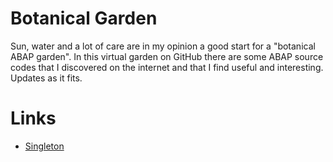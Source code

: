 # Botanical Garden
Sun, water and a lot of care are in my opinion a good start for a "botanical ABAP garden". In this virtual garden on GitHub there are some ABAP source codes that I discovered on the internet and that I find useful and interesting. Updates as it fits.

# Links
* [Singleton](http://zevolving.com/2008/09/abap-object-design-patterns-singleton/)
